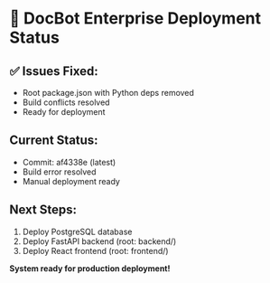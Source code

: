 # 🚀 DocBot Enterprise Deployment Status

## ✅ Issues Fixed:
- Root package.json with Python deps removed
- Build conflicts resolved  
- Ready for deployment

## Current Status:
- Commit: af4338e (latest)
- Build error resolved
- Manual deployment ready

## Next Steps:
1. Deploy PostgreSQL database
2. Deploy FastAPI backend (root: backend/)
3. Deploy React frontend (root: frontend/)

**System ready for production deployment!**
